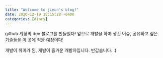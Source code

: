 ```yaml
---
title: "Welcome to jieun's blog!"
date: 2020-12-19 15:15:28 -0400
categories: [diary]
---
```

github 계정의 dev 블로그를 만들었다!
앞으로 개발을 하며 생긴 이슈, 공유하고 싶은 기술들을 이 곳에 적을 예정이다!


개발이 취미가 된, 개발이 즐거운 개발자입니다. 반갑습니다. :)

